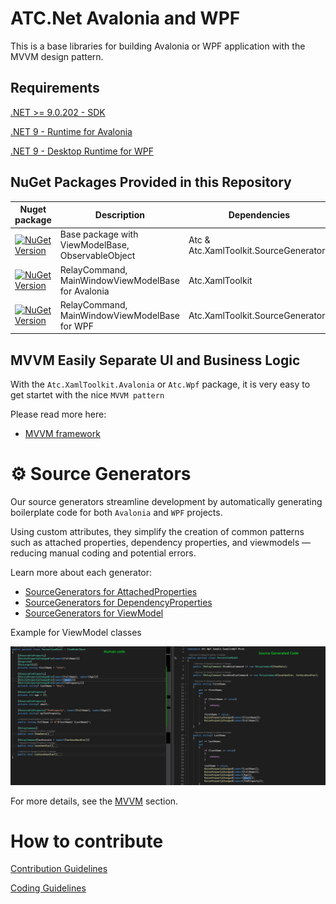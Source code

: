 # ATC.Net Avalonia and WPF

This is a base libraries for building Avalonia or WPF application with the MVVM design pattern.

## Requirements

[.NET >= 9.0.202 - SDK](https://dotnet.microsoft.com/en-us/download/dotnet/9.0)

[.NET 9 - Runtime for Avalonia](https://dotnet.microsoft.com/en-us/download/dotnet/9.0)

[.NET 9 - Desktop Runtime for WPF](https://dotnet.microsoft.com/en-us/download/dotnet/9.0)

## NuGet Packages Provided in this Repository

| Nuget package               | Description                                                                                                                                                              | Dependencies                           |
|-----------------------------|--------------------------------------------------------------------------------------------------------------------------------------------------------------------------|----------------------------------------|
| [![NuGet Version](https://img.shields.io/nuget/v/Atc.XamlToolkit.svg?label=Atc.XamlToolkit&logo=nuget&style=for-the-badge)](https://www.nuget.org/packages/Atc.XamlToolkit)                            | Base package with ViewModelBase, ObservableObject   | Atc & Atc.XamlToolkit.SourceGenerators |
| [![NuGet Version](https://img.shields.io/nuget/v/Atc.XamlToolkit.Avalonia.svg?label=Atc.XamlToolkit.Avalonia&logo=nuget&style=for-the-badge)](https://www.nuget.org/packages/Atc.XamlToolkit.Avalonia) | RelayCommand, MainWindowViewModelBase for Avalonia  | Atc.XamlToolkit                        |
| [![NuGet Version](https://img.shields.io/nuget/v/Atc.XamlToolkit.Wpf.svg?label=Atc.XamlToolkit.Wpf&logo=nuget&style=for-the-badge)](https://www.nuget.org/packages/Atc.XamlToolkit.Wpf)                | RelayCommand, MainWindowViewModelBase for WPF       | Atc.XamlToolkit.SourceGenerators       |

## MVVM Easily Separate UI and Business Logic

With the `Atc.XamlToolkit.Avalonia` or `Atc.Wpf` package, it is very easy to get startet with the nice `MVVM pattern`

Please read more here:

- [MVVM framework](docs/Mvvm/@Readme.md)

# ⚙️ Source Generators

Our source generators streamline development by automatically generating boilerplate code for 
both `Avalonia` and `WPF` projects.

Using custom attributes, they simplify the creation of common 
patterns such as attached properties, dependency properties, and viewmodels — reducing manual 
coding and potential errors.

Learn more about each generator:

- [SourceGenerators for AttachedProperties](docs/SourceGenerators/AttachedProperty.md)
- [SourceGenerators for DependencyProperties](docs/SourceGenerators/DependencyProperty.md)
- [SourceGenerators for ViewModel](docs/SourceGenerators/ViewModel.md)

Example for ViewModel classes

![MVVM Source Generation](docs/images/mvvm-source-generated.png)

For more details, see the [MVVM](docs/Mvvm/@Readme.md) section.

# How to contribute

[Contribution Guidelines](https://atc-net.github.io/introduction/about-atc#how-to-contribute)

[Coding Guidelines](https://atc-net.github.io/introduction/about-atc#coding-guidelines)
